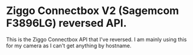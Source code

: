 # Ziggo Connectbox V2 (Sagemcom F3896LG) reversed API.

This is the Ziggo Connectbox API that I've reversed.
I am mainly using this for my camera as I can't get anything by hostname.
